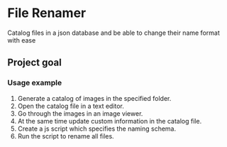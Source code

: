 # File Renamer

Catalog files in a json database and be able to change their name format with ease

## Project goal

### Usage example

1. Generate a catalog of images in the specified folder.
1. Open the catalog file in a text editor.
1. Go through the images in an image viewer.
1. At the same time update custom information in the catalog file.
1. Create a js script which specifies the naming schema.
1. Run the script to rename all files.
